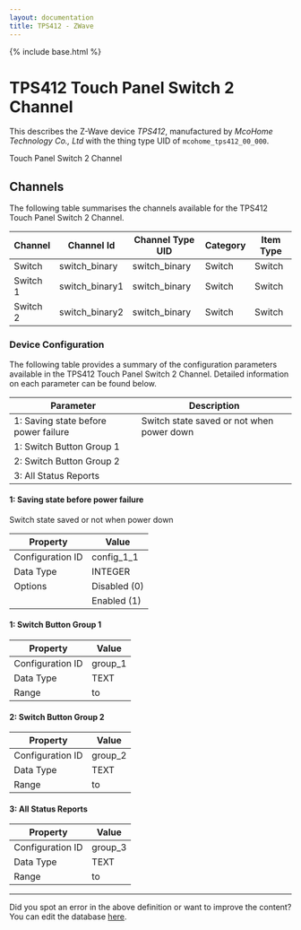 ```yaml
---
layout: documentation
title: TPS412 - ZWave
---
```


{% include base.html %}

# TPS412 Touch Panel Switch 2 Channel

This describes the Z-Wave device *TPS412*, manufactured by *McoHome Technology Co., Ltd* with the thing type UID of ```mcohome_tps412_00_000```. 

Touch Panel Switch 2 Channel


## Channels
The following table summarises the channels available for the TPS412 Touch Panel Switch 2 Channel.

| Channel | Channel Id | Channel Type UID | Category | Item Type |
|---------|------------|------------------|----------|-----------|
| Switch | switch_binary | switch_binary | Switch | Switch |
| Switch 1 | switch_binary1 | switch_binary | Switch | Switch |
| Switch 2 | switch_binary2 | switch_binary | Switch | Switch |


### Device Configuration
The following table provides a summary of the configuration parameters available in the TPS412 Touch Panel Switch 2 Channel.
Detailed information on each parameter can be found below.

| Parameter   | Description |
|-------------|-------------|
| 1: Saving state before power failure | Switch state saved or not when power down |
| 1: Switch Button Group 1 |  |
| 2: Switch Button Group 2 |  |
| 3: All Status Reports |  |


#### 1: Saving state before power failure

Switch state saved or not when power down


| Property         | Value    |
|------------------|----------|
| Configuration ID | config_1_1 |
| Data Type        | INTEGER || Default Value | 1 |
| Options | Disabled (0) |
|  | Enabled (1) |


#### 1: Switch Button Group 1


| Property         | Value    |
|------------------|----------|
| Configuration ID | group_1 |
| Data Type        | TEXT |
| Range |  to  |


#### 2: Switch Button Group 2


| Property         | Value    |
|------------------|----------|
| Configuration ID | group_2 |
| Data Type        | TEXT |
| Range |  to  |


#### 3: All Status Reports


| Property         | Value    |
|------------------|----------|
| Configuration ID | group_3 |
| Data Type        | TEXT |
| Range |  to  |


---

Did you spot an error in the above definition or want to improve the content?
You can edit the database [here](http://www.cd-jackson.com/index.php/zwave/zwave-device-database/zwave-device-list/devicesummary/429).
